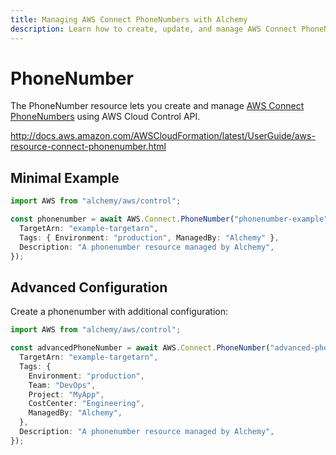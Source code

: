 ```yaml
---
title: Managing AWS Connect PhoneNumbers with Alchemy
description: Learn how to create, update, and manage AWS Connect PhoneNumbers using Alchemy Cloud Control.
---
```


# PhoneNumber

The PhoneNumber resource lets you create and manage [AWS Connect PhoneNumbers](https://docs.aws.amazon.com/connect/latest/userguide/) using AWS Cloud Control API.

http://docs.aws.amazon.com/AWSCloudFormation/latest/UserGuide/aws-resource-connect-phonenumber.html

## Minimal Example

```ts
import AWS from "alchemy/aws/control";

const phonenumber = await AWS.Connect.PhoneNumber("phonenumber-example", {
  TargetArn: "example-targetarn",
  Tags: { Environment: "production", ManagedBy: "Alchemy" },
  Description: "A phonenumber resource managed by Alchemy",
});
```

## Advanced Configuration

Create a phonenumber with additional configuration:

```ts
import AWS from "alchemy/aws/control";

const advancedPhoneNumber = await AWS.Connect.PhoneNumber("advanced-phonenumber", {
  TargetArn: "example-targetarn",
  Tags: {
    Environment: "production",
    Team: "DevOps",
    Project: "MyApp",
    CostCenter: "Engineering",
    ManagedBy: "Alchemy",
  },
  Description: "A phonenumber resource managed by Alchemy",
});
```

